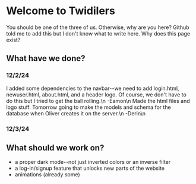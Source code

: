 # Welcome to Twidilers
You should be one of the three of us. Otherwise, why are you here?
Github told me to add this but I don't know what to write here.
Why does this page exist?

## What have we done?
### 12/2/24
I added some dependencies to the navbar--we need to add login.html, newuser.html, about.html, and a header logo. Of course, we don't have to do this but I tried to get the ball rolling.\n
-Eamon\n
Made the html files and logo stuff. Tomorrow going to make the models and schema for the database when Oliver creates it on the server.\n
-Derin\n

### 12/3/24

## What should we work on?
* a proper dark mode--not just inverted colors or an inverse filter
* a log-in/signup feature that unlocks new parts of the website
* animations (already some)